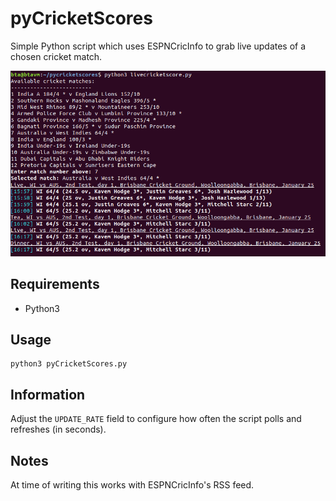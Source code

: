# pyCricketScores

Simple Python script which uses ESPNCricInfo to grab live updates of
a chosen cricket match.

![example](https://github.com/brendan-ta/pyCricketScores/blob/master/images/example.png?raw=true)

## Requirements

- Python3

## Usage

    python3 pyCricketScores.py

## Information

Adjust the `UPDATE_RATE` field to configure how often the script polls
and refreshes (in seconds).

## Notes

At time of writing this works with ESPNCricInfo's RSS feed.
